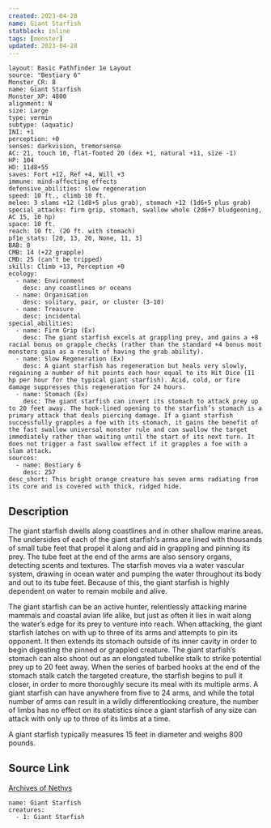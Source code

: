 ```yaml
---
created: 2023-04-28
name: Giant Starfish
statblock: inline
tags: [monster]
updated: 2023-04-28
---
```

```statblock
layout: Basic Pathfinder 1e Layout
source: "Bestiary 6"
Monster_CR: 8
name: Giant Starfish
Monster_XP: 4800
alignment: N
size: Large
type: vermin
subtype: (aquatic)
INI: +1
perception: +0
senses: darkvision, tremorsense
AC: 21, touch 10, flat-footed 20 (dex +1, natural +11, size -1)
HP: 104
HD: 11d8+55
saves: Fort +12, Ref +4, Will +3
immune: mind-affecting effects
defensive_abilities: slow regeneration
speed: 10 ft., climb 10 ft.
melee: 3 slams +12 (1d8+5 plus grab), stomach +12 (1d6+5 plus grab)
special_attacks: firm grip, stomach, swallow whole (2d6+7 bludgeoning, AC 15, 10 hp)
space: 10 ft.
reach: 10 ft. (20 ft. with stomach)
pf1e_stats: [20, 13, 20, None, 11, 3]
BAB: 8
CMB: 14 (+22 grapple)
CMD: 25 (can’t be tripped)
skills: Climb +13, Perception +0
ecology:
  - name: Environment
    desc: any coastlines or oceans
  - name: Organisation
    desc: solitary, pair, or cluster (3-10)
  - name: Treasure
    desc: incidental
special_abilities:
  - name: Firm Grip (Ex)
    desc: The giant starfish excels at grappling prey, and gains a +8 racial bonus on grapple checks (rather than the standard +4 bonus most monsters gain as a result of having the grab ability).
  - name: Slow Regeneration (Ex)
    desc: A giant starfish has regeneration but heals very slowly, regaining a number of hit points each hour equal to its Hit Dice (11 hp per hour for the typical giant starfish). Acid, cold, or fire damage suppresses this regeneration for 24 hours.
  - name: Stomach (Ex)
    desc: The giant starfish can invert its stomach to attack prey up to 20 feet away. The hook-lined opening to the starfish’s stomach is a primary attack that deals piercing damage. If a giant starfish successfully grapples a foe with its stomach, it gains the benefit of the fast swallow universal monster rule and can swallow the target immediately rather than waiting until the start of its next turn. It does not trigger a fast swallow effect if it grapples a foe with a slam attack.
sources:
  - name: Bestiary 6
    desc: 257
desc_short: This bright orange creature has seven arms radiating from its core and is covered with thick, ridged hide.
```
## Description
The giant starfish dwells along coastlines and in other shallow marine areas. The undersides of each of the giant starfish’s arms are lined with thousands of small tube feet that propel it along and aid in grappling and pinning its prey. The tube feet at the end of the arms are also sensory organs, detecting scents and textures. The starfish moves via a water vascular system, drawing in ocean water and pumping the water throughout its body and out to its tube feet. Because of this, the giant starfish is highly dependent on water to remain mobile and alive. 

The giant starfish can be an active hunter, relentlessly attacking marine mammals and coastal avian life alike, but just as often it lies in wait along the water’s edge for its prey to venture into reach. When attacking, the giant starfish latches on with up to three of its arms and attempts to pin its opponent. It then extends its stomach outside of its inner cavity in order to begin digesting the pinned or grappled creature. The giant starfish’s stomach can also shoot out as an elongated tubelike stalk to strike potential prey up to 20 feet away. When the series of barbed hooks at the end of the stomach stalk catch the targeted creature, the starfish begins to pull it closer, in order to more thoroughly secure its meal with its multiple arms. A giant starfish can have anywhere from five to 24 arms, and while the total number of arms can result in a wildly differentlooking creature, the number of limbs has no effect on its statistics since a giant starfish of any size can attack with only up to three of its limbs at a time. 

A giant starfish typically measures 15 feet in diameter and weighs 800 pounds.
## Source Link
[Archives of Nethys](https://aonprd.com/MonsterDisplay.aspx?ItemName=Giant%20Starfish)
```encounter-table
name: Giant Starfish
creatures:
  - 1: Giant Starfish
```
